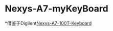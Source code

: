 # Nexys-A7-myKeyBoard

*借鉴于Digilent[Nexys-A7-100T-Keyboard](https://github.com/Digilent/Nexys-A7-100T-Keyboard)
